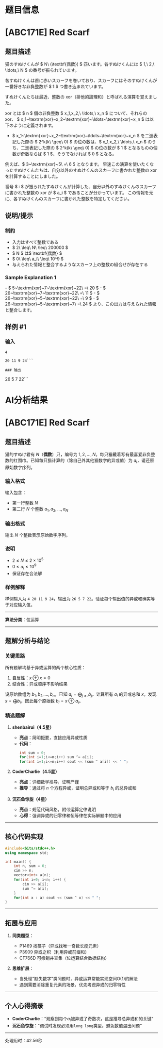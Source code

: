 # 题目信息

# [ABC171E] Red Scarf

## 题目描述

[problemUrl]: https://atcoder.jp/contests/abc171/tasks/abc171_e

猫のすぬけくんが $ N\ (\textbf{偶数}) $ 匹います。各すぬけくんには $ 1,\ 2,\ \ldots,\ N $ の番号が振られています。

各すぬけくんは首に赤いスカーフを巻いており、スカーフにはそのすぬけくんが一番好きな非負整数が $ 1 $ つ書き込まれています。

すぬけくんたちは最近、整数の xor（排他的論理和）と呼ばれる演算を覚えました。

 xor とは $ n $ 個の非負整数 $ x_1,x_2,\ \ldots,\ x_n $ について、それらの xor、 $ x_1~\textrm{xor}~x_2~\textrm{xor}~\ldots~\textrm{xor}~x_n $ は以下のように定義されます。

- $ x_1~\textrm{xor}~x_2~\textrm{xor}~\ldots~\textrm{xor}~x_n $ を二進表記した際の $ 2^k(k\ \geq\ 0) $ の位の数は、$ x_1,x_2,\ \ldots,\ x_n $ のうち、二進表記した際の $ 2^k(k\ \geq\ 0) $ の位の数が $ 1 $ となるものの個数が奇数ならば $ 1 $、そうでなければ $ 0 $ となる。
 
 例えば、$ 3~\textrm{xor}~5\ =\ 6 $ となります。 早速この演算を使いたくなったすぬけくんたちは、自分以外のすぬけくんのスカーフに書かれた整数の xor を計算することにしました。

番号 $ i $ が振られたすぬけくんが計算した、自分以外のすぬけくんのスカーフに書かれた整数の xor が $ a_i $ であることが分かっています。 この情報を元に、各すぬけくんのスカーフに書かれた整数を特定してください。

## 说明/提示

### 制約

- 入力はすべて整数である
- $ 2\ \leq\ N\ \leq\ 200000 $
- $ N $ は$ \textbf{偶数} $
- $ 0\ \leq\ a_i\ \leq\ 10^9 $
- 与えられた情報と整合するようなスカーフ上の整数の組合せが存在する

### Sample Explanation 1

\- $ 5~\textrm{xor}~7~\textrm{xor}~22\ =\ 20 $ - $ 26~\textrm{xor}~7~\textrm{xor}~22\ =\ 11 $ - $ 26~\textrm{xor}~5~\textrm{xor}~22\ =\ 9 $ - $ 26~\textrm{xor}~5~\textrm{xor}~7\ =\ 24 $ より、この出力は与えられた情報と整合します。

## 样例 #1

### 输入

```
4

20 11 9 24```

### 输出

```
26 5 7 22```

# AI分析结果



# [ABC171E] Red Scarf

## 题目描述

猫的すぬけ君有 $N$（**偶数**）只，编号为 $1,2,\ldots,N$。每只猫戴着写有最喜爱非负整数的红围巾。已知每只猫计算的（除自己外其他猫数字的异或值）为 $a_i$，请还原原始数字序列。

### 输入格式
输入包含：
- 第一行整数 $N$
- 第二行 $N$ 个整数 $a_1,a_2,\ldots,a_N$

### 输出格式
输出 $N$ 个整数表示原始数字序列。

### 说明
- $2 \leq N \leq 2\times10^5$
- $0 \leq a_i \leq 10^9$
- 保证存在合法解

### 样例解释
样例输入为 `4 20 11 9 24`，输出为 `26 5 7 22`。验证每个输出值的异或和确实等于对应输入值。

---

**算法分类**：位运算

---

## 题解分析与结论

### 关键思路
所有题解均基于异或运算的两个核心性质：
1. 自反性：$x \oplus x = 0$
2. 结合性：异或顺序不影响结果

设原始数组为 $b_1,b_2,...,b_n$，已知 $a_i = \bigoplus_{j\neq i} b_j$。计算所有 $a_i$ 的异或总和 $x$，发现 $x = \bigoplus b_i$，因此每个原始数 $b_i = x \oplus a_i$。

### 精选题解

1. **shenbairui（4.5星）**
   - **亮点**：简明扼要，直接应用异或性质
   - **代码**：
     ```cpp
     int sum = 0;
     for(int i=1;i<=n;i++) sum ^= a[i];
     for(int i=1;i<=n;i++) cout << (sum ^ a[i]) << " ";
     ```

2. **CoderCharlie（4.5星）**
   - **亮点**：详细数学推导，证明严谨
   - **推导**：通过将 $n$ 个方程异或，证明总异或和等于 $b_i$ 的总异或和

3. **沉石鱼惊旋（4星）**
   - **亮点**：规范代码风格，附带运算定律说明
   - **心得**：强调异或的归零律和恒等律在实际解题中的应用

---

## 核心代码实现
```cpp
#include<bits/stdc++.h>
using namespace std;

int main() {
    int n, sum = 0;
    cin >> n;
    vector<int> a(n);
    for(int i=0; i<n; i++) {
        cin >> a[i];
        sum ^= a[i];
    }
    for(int x : a) cout << (sum ^ x) << " ";
}
```

---

## 拓展与应用
1. **同类题型**：
   - P1469 找筷子（异或找唯一奇数长度元素）
   - P3909 异或之积（利用异或前缀和）
   - CF766D 可撤销并查集（位运算结合数据结构）

2. **思维扩展**：
   - 当处理"缺失数字"类问题时，异或运算常能实现空间O(1)的解法
   - 遇到需要消除重复元素的场景，优先考虑异或的归零特性

---

## 个人心得摘录
- **CoderCharlie**："观察到每个$a_i$被异或了奇数次，这是推导总异或和的关键"
- **沉石鱼惊旋**："调试时发现必须用`long long`类型，避免数值溢出问题"

---
处理用时：42.56秒